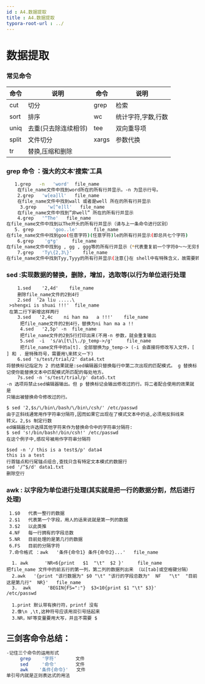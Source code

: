 ```yaml
---
id : A4.数据提取
title : A4.数据提取
typora-root-url : ../
---
```








# 数据提取

### 常见命令



| 命令  | 说明                 | 命令  | 说明               |
| ----- | -------------------- | ----- | ------------------ |
| cut   | 切分                 | grep  | 检索               |
| sort  | 排序                 | wc    | 统计字符,字数,行数 |
| uniq  | 去重(只去除连续相邻) | tee   | 双向重导项         |
| split | 文件切分             | xargs | 参数代换           |
| tr    | 替换,压缩和删除      |       |                    |



### grep 命令 ：强大的文本’搜索’工具

```sh
   1.grep   -n   'word'  file_name
	在file_name文件中找到word所在的所有行并显示。-n 为显示行号。
	2.grep   'w[ea]ll'   file_name
	在file_name文件中找到wall 或者是well 所在的所有行并显示
	 3.grep    'w[^e]ll'   file_name
	在file_name文件中找到”非well” 所在的所有行并显示
	4.grep   '^The'   file_name 
在file_name文件中找到以The开头的所有行并显示（请与上一条命令进行区别）
   5. grep       'goo..le'      file_name
在file_name文件中找到goo(任意字符)(任意字符)le的所有行并显示(即总共七个字符)
	6.grep    'g*g'     file_name
在file_name文件中找到g , gg , ggg等的所有行并显示（*代表重复前一个字符0～～无穷多次）
	7.grep   'Ty\{2,3\}'    file_name 
在file_name文件中找到Tyy,Tyyy的所有行并显示(注意{}在 shell中有特殊含义，故需要转义)
```

###   sed :实现数据的替换，删除，增加，选取等(以行为单位进行处理

```shell
	1.sed    '2,4d'    file_name
	删除file_name文件的2到4行
	2.sed  '2a liu .....\
 >shengxi is shuai !!!'  file_name 
 在第二行下新增这样两行
 	3.sed   '2,4c    ni han ma   a !!!'    file_name 
 	 把file_name文件的2到4行，替换为ni han ma a !!
 	 4.sed   '2,5p' -n  file_name
 	 把file_name文件的2到5行打印出来(不用-n 参数，就会重复输出
 	 5.sed  -i  's/a\[t\]\./p_temp->/g'     file_name 
 	 把file_name文件中的a[t]. 全部替换为p_temp-> (-i 会直接将修改写入文件，[ ] 和 . 是特殊符号，需要用\来转义一下)
	6.sed 's/test/trial/2' data4.txt
将替换标记指定为 2 的结果就是:sed编辑器只替换每行中第二次出现的匹配模式。 g 替换标
记使你能替换文本中匹配模式所匹配的每处地方。
	7s.sed -n 's/test/trial/p' data5.txt
-n 选项将禁止sed编辑器输出。但 p 替换标记会输出修改过的行。将二者配合使用的效果就是
只输出被替换命令修改过的行。

$ sed '2,$s/\/bin\/bash/\/bin\/csh/' /etc/passwd
由于正斜线通常用作字符串分隔符,因而如果它出现在了模式文本中的话,必须用反斜线来
转义。2,$s 制定行数
ed编辑器允许选择其他字符来作为替换命令中的字符串分隔符:
$ sed 's!/bin/bash!/bin/csh!' /etc/passwd
在这个例子中,感叹号被用作字符串分隔符

$sed -n '/ this is a test$/p' data4
this is a test
行首锚点和行尾锚点组合,查找只含有特定文本模式的数据行
sed '/^$/d' data1.txt
删除空行
```

### awk : 以字段为单位进行处理(其实就是把一行的数据分割，然后进行处理)

```shell
 1.$0   代表一整行的数据
 2.$1   代表第一个字段，用人的话来说就是第一列的数据
 3.$2   以此类推
 4.NF   每一行拥有的字段总数
 5.NR   目前处理的是第几行的数据
 6.FS   目前的分隔字符
 7.命令格式 ：awk   '条件{命令1} 条件{命令2}...'   file_name

  1. awk      'NR<6{print   $1  "\t"  $2 }'     file_name  
把file_name 文件中的前五行的第一列，第二列的数据列出来 （以[tab]或空格键分隔）
  2.awk   '{print "该行数据为" $0 "\t" "该行的字段总数为"  NF   "\t"  "目前这是第几行"  NR}'   file_name
  3.  awk      'BEGIN{FS=":"}  $3<10{print $1 "\t" $3}'     /etc/passwd 
  
  1.print 默认带有换行符，printf 没有 
  2.像\n ,\t,这种符号应该用双引号括起来 
  3.NR，NF等变量要用大写，并且不需要 $ 
```

## 三剑客命令总结：

```sh
-记住三个命令的运用形式
     grep    '字符'       文件
     sed     '命令'       文件
     awk    '条件{命令}'   文件
单引号内就是正则表达式的用法
```




